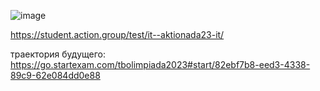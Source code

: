 ![image](https://github.com/LU1SAAA/LUISKAMPOSALISIYAALGORITM/assets/144117524/5980c173-207f-4192-8214-f669bb5b04ce) 

https://student.action.group/test/it--aktionada23-it/

траектория будущего: https://go.startexam.com/tbolimpiada2023#start/82ebf7b8-eed3-4338-89c9-62e084dd0e88
